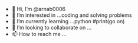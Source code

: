 - 👋 Hi, I’m @arnab0006
- 👀 I’m interested in ...coding and solving problems
- 🌱 I’m currently learning ...python #print(go on)
- 💞️ I’m looking to collaborate on ...
- 📫 How to reach me ...

<!---
arnab0006/arnab0006 is a ✨ special ✨ repository because its `README.md` (this file) appears on your GitHub profile.
You can click the Preview link to take a look at your changes.
--->
